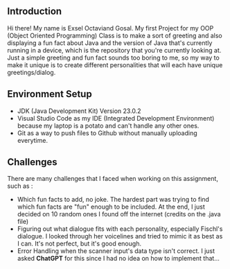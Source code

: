 ## Introduction

Hi there! My name is Exsel Octaviand Gosal. My first Project for my OOP (Object Oriented Programming) Class is to make a sort of greeting and also displaying a fun fact about Java and the version of Java that's currently running in a device, which is the repository that you're currently looking at. Just a simple greeting and fun fact sounds too boring to me, so my way to make it unique is to create different personalities that will each have unique greetings/dialog.

## Environment Setup

- JDK (Java Development Kit) Version 23.0.2 
- Visual Studio Code as my IDE (Integrated Development Environment) because my laptop is a potato and can't handle any other ones.
- Git as a way to push files to Github without manually uploading everytime.

## Challenges

There are many challenges that I faced when working on this assignment, such as :

- Which fun facts to add, no joke. The hardest part was trying to find which fun facts are "fun" enough to be included. At the end, I just decided on 10 random ones I found off the internet (credits on the .java file)
- Figuring out what dialogue fits with each personality, especially Fischl's dialogue. I looked through her voicelines and tried to mimic it as best as I can. It's not perfect, but it's good enough.
- Error Handling when the scanner input's data type isn't correct. I just asked **ChatGPT** for this since I had no idea on how to implement that...
